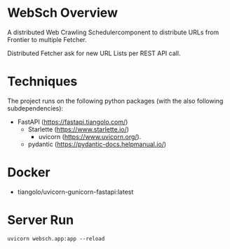 # WebSch Overview

A distributed Web Crawling Schedulercomponent to distribute URLs from Frontier to multiple Fetcher. 

Distributed Fetcher ask for new URL Lists per REST API call.

# Techniques

The project runs on the following python packages (with the also following subdependencies):
- FastAPI (https://fastapi.tiangolo.com/) 
  - Starlette (https://www.starlette.io/)
    - uvicorn (https://www.uvicorn.org/).
  - pydantic (https://pydantic-docs.helpmanual.io/)

# Docker

- tiangolo/uvicorn-gunicorn-fastapi:latest

# Server Run

```code
uvicorn websch.app:app --reload
```


